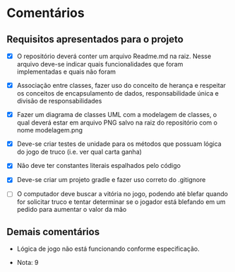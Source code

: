 # Comentários

## Requisitos apresentados para o projeto

- [x] O repositório deverá conter um arquivo Readme.md na raiz. Nesse arquivo deve-se indicar quais funcionalidades que foram implementadas e quais não foram
- [x] Associação entre classes, fazer uso do conceito de herança e respeitar os conceitos de encapsulamento de dados, responsabilidade única e divisão de responsabilidades
- [x] Fazer um diagrama de classes UML com a modelagem de classes, o qual deverá estar em arquivo PNG salvo na raiz do repositório com o nome modelagem.png
- [x] Deve-se criar testes de unidade para os métodos que possuam lógica do jogo de truco (i.e. ver qual carta ganha)
- [x] Não deve ter constantes literais espalhados pelo código
- [x] Deve-se criar um projeto gradle e fazer uso correto do .gitignore
- [ ] O computador deve buscar a vitória no jogo, podendo até blefar quando for solicitar truco e tentar determinar se o jogador está blefando em um pedido para aumentar o valor da mão


## Demais comentários

- Lógica de jogo não está funcionando conforme especificação.

- Nota: 9

